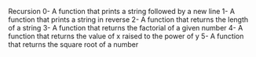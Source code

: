 Recursion
0- A function that prints a string followed by a new line
1- A function that prints a string in reverse
2- A function that returns the length of a string
3- A function that returns the factorial of a given number
4- A function that returns the value of x raised to the power of y
5- A function that returns the square root of a number
